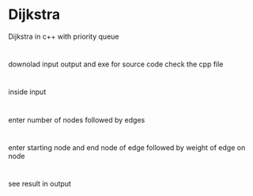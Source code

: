 # Dijkstra
Dijkstra in c++ with priority queue
#
downolad input output and exe for source code check the cpp file
#
inside input
#
enter number of nodes followed by edges
#
enter starting node and end node of edge followed by weight of edge on node
#
see result in output
